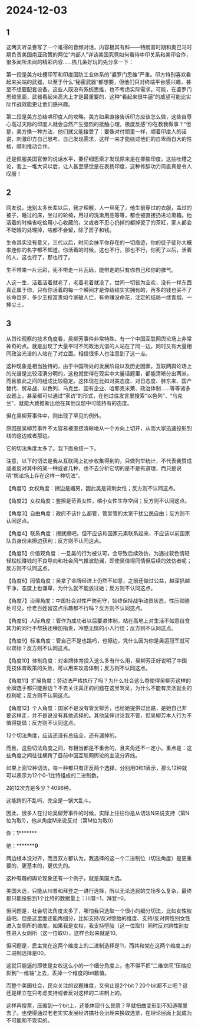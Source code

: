 # 2024-12-03

## 1

这两天听录誊写了一个难得的音频对话，内容极其有料——特朗普时期和奥巴马时期负责美国南亚政策的两位“内部人”详谈美国究竟如何看待中印关系和美印合作，很多闻所未闻的精彩内容……拣几条好玩的先分享一下：

第一段是美方吐槽印军和印度国防工业体系的“婆罗门思维”严重。印方特别喜欢看起来尖端的武器，以至于什么“秘密武器”都想要，但他们只对终端平台感兴趣，甚至不想要配套设备。这些人既没有系统思维，也不考虑实际需求。可能，在婆罗门思维里面，武器看起来高大上才是最重要的，这种“看起来很牛逼”的威望可能比实际作战效能更让他们感兴趣。

第二段是美方总结哄印度人的攻略。美方如果直接告诉印方应该怎么做，这些自尊心高过天际的印度人就会自然产生强烈的抵触心理，极度反感“你在教我做事？”但是，美方换一种方法，他们就又能接受了：要像对付顽童一样，顺着印度人的话说，刺激印方自己思考、自己发现需求，这样一来才能绕过他们的自卑而自大的性格，顺利推动合作。

还是佩服美国官僚的说话水平，要仔细思索才发现原来是在揶揄印度。这些吐槽之论，套上一堆大词以后，让人甚至感觉是在表扬印度，这种修辞功力简直真是令人叹服！

## 2

网友说，送别太多长辈以后，我才理解，人一旦死了，他生前穿过的衣服，盖过的被子，睡过的床，坐过的轮椅，用过的洗漱用品等等，都会被直接扔进垃圾箱。他活着的时候省吃俭用小心收藏的，又或者不忍心扔掉的都掉瓷了的茶缸，家人都会不眨眼的处理掉，啥都不会留，除了房子和钱。

生命其实没有意义，三代以后，时间会抹平你存在的一切痕迹，你的徒子徒孙大概率连你的名字都不知道。你活着的时候，这也不行，那也不行，你死了以后，活着的人，这也行了，那也行了。

生不带来一片云彩，死不带走一片瓦砾，能带走的只有你自己和你的脾气。

人这一生，活着活着就老了，老着老着就没了。世间一切皆为空欢，没有一样东西真正属于你，只有你活着的每一个瞬间才是你结结实实拥有的，再多的钱也买不了长命百岁，多少王权富贵如今家破人亡，有命赚没命花，注定的结局一缕青烟，一捧尘土。

## 3

从舆论观察的技术角度看，吴柳芳事件非常特殊。有一个中国互联网舆论场上非常神奇的点。就是出现了大量平时不同政治光谱的人站在了同一边，同时又有大量相同政治光谱的人站在了对立面。相信很多人也注意到了这一点。

这种现象是相当独特的，由于中国所处的发展阶段以及历史因素，互联网舆论场上的光谱是比较泾渭分明的，这也就使得在现实中大量话题里，都能清晰分出两派，而且彼此之间的组成比较稳定。这体现在比如对美态度、对日态度、胖东来、国产替代、贸易战、以色列、乌克兰、国有企业、哈耶克米莱、政治体制……等等诸多议题上。甚至都可以通过“家访”的形式，在他过往发言里搜索“以色列”、“乌克兰”，就能大致推断出他在其他议题中可能持有的态度。

但在吴柳芳事件中，则出现了罕见的例外。

原因是吴柳芳事件不太容易被直接清晰地从一个方向上切开，从而大家迅速投影到线的这边或者那边。

它的切法角度太多了。我下面总结一下。

注意，以下的切法是我从互联网上初步收集得到的，只做列举统计，不代表我赞成或者反对其中的某一种或者几种，也不去分析它切的是不是有道理，而只是说明“舆论场上存在这样一种切法”。

【角度1】女权角度：擦边是媚男，因此吴是背刺女性；反方则不认同这点。

【角度2】女权角度：鉴擦是苛责女性，缩小女性生存空间；反方则不认同这点。

【角度3】自由角度：政府不该什么都管，管吴管的太宽干扰公民自由；反方则不认同这点。

【角度4】联系角度：擦就擦吧，但不应该和国家元素联系起来、不应该以前国家队员身份来擦边获利；反方则不认同这点。

【角度5】价值观角度：一旦吴的行为被认可，会导致后续效仿，为通过软色情轻轻松松赚钱的不良导向和社会风气推波助澜，即使吴值得同情但后续的效仿者呢；反方则不认同这点。

【角度6】同情角度：吴拿了金牌经济上仍然不如意，之前还做过公益，越深扒越干净，态度上也谦卑，为什么就不能放过她；反方则不认同这点。

【角度7】治理角度：中国社会对性严防死守，始终保持战争动员状态，性压抑随处可见，给老百姓留这点乐趣都不行吗？反方则不认同这点。

【角度8】人际角度：管作为成功者以后要进体制，站在高地上对生活不如意自食其力的同行不帮扶还横加指责，冷酷无情的小人行径；反方则不认同这点。

【角度9】标准角度：管自己不是也跳吗，也擦边，凭什么因为你是奥运冠军就可以双标？反方则不认同这点。

【角度10】体制角度：对金牌体育投入这么多有什么用，吴柳芳正好说明了中国竞技体育政策的失败，可以用来攻击体制；反方则不认同这点。

【角度11】扩展角度：劳动法严格执行了吗？为什么社会这么卷使得吴柳芳这样的金牌选手都只能擦边？不去关注真正的问题在这里骂吴，为什么不能有灵活就业的权利呢；反方则不认同这点。

【角度12】个人角度：国家不是没有管吴柳芳，也给她提供过出路，是她自己非要这样走，并不是说没有其他选择的。其他延伸讨论我不管，但吴柳芳本人行为不值得提倡；反方则不认同这点。

12个切法角度，应该还没有总结全，还有漏掉的。

而且，这些切法角度之间，有相当都是不重合的，且夹角还不一定小。重点是：这些角度之间往往横跨了目前中国互联网舆论的主流分界线。

如果上面12种切法，每一种都只有正反两个选择，分别用0和1表示，那么12种就可以表示为12个0-1比特组成的二进制数。

2的12次方是多少？4096种。

这能跨的不乱吗，完全是一锅大乱斗。

因此，很多人在讨论吴柳芳事件的时候，实际上往往你是从切法N来说支持（第N位为取1），他从角度M来说反对（第M位为取0）

你：**1*********

他：*********0**

两边根本没对齐，而且双方都认为，我选择的这一个二进制位（切法角度）是更重要的，更基本的，更优先的。

这种有趣的舆论现象还有一个例子，就是美国大选。

美国大选，只能从川普和拜登之一进行选择，所以无论选民的立场多么复杂，最终都只能投影到1个比特的数据量上：川普=1，拜登=0。

但问题是，社会切法角度太多了，哪怕我只选取一个很小的细分切法，比如女性权益吧。但是这里面还能再细分，比如支持/反对堕胎的维度、支持/反对跨性别女性进入女厕所的维度。如果我是女权，我支持堕胎（这一位取1）同时反对跨性别女性进入女厕所（这一位取0），这样合起来就是10。

但问题是，民主党在这两个维度上的二进制选择是11，而共和党在这两个维度上的二进制选择是00。

这就只能逼的即使是女权这么小的一个细分角度上，也不得不把“二维空间”压缩投影到“一维轴”上去，丢掉一个维度的bit数值。

而整个美国社会，民众关注的议题维度，又何止是2个bit？20个bit都不止吧？这还是建立在只考虑支持或者反对这样的二进制上的。

这样再投票，压缩到一个bit上，还能体现什么民意？早就扭曲变形到不知道哪里去了。也使得通过老老实实发展经济搞社会治理来换取选票，在理论层面上就成为不可能和不现实的。

